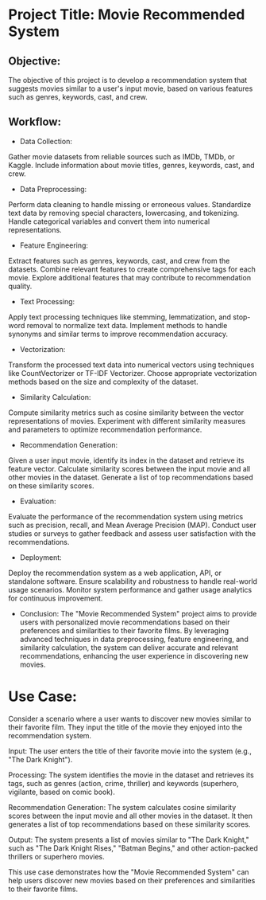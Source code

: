 # Project Title: Movie Recommended System

## Objective:
The objective of this project is to develop a recommendation system that suggests movies similar to a user's input movie, based on various features such as genres, keywords, cast, and crew.

## Workflow:

- Data Collection:
 
Gather movie datasets from reliable sources such as IMDb, TMDb, or Kaggle.
Include information about movie titles, genres, keywords, cast, and crew.
- Data Preprocessing:

Perform data cleaning to handle missing or erroneous values.
Standardize text data by removing special characters, lowercasing, and tokenizing.
Handle categorical variables and convert them into numerical representations.
- Feature Engineering:

Extract features such as genres, keywords, cast, and crew from the datasets.
Combine relevant features to create comprehensive tags for each movie.
Explore additional features that may contribute to recommendation quality.
- Text Processing:

Apply text processing techniques like stemming, lemmatization, and stop-word removal to normalize text data.
Implement methods to handle synonyms and similar terms to improve recommendation accuracy.
- Vectorization:

Transform the processed text data into numerical vectors using techniques like CountVectorizer or TF-IDF Vectorizer.
Choose appropriate vectorization methods based on the size and complexity of the dataset.
- Similarity Calculation:

Compute similarity metrics such as cosine similarity between the vector representations of movies.
Experiment with different similarity measures and parameters to optimize recommendation performance.
- Recommendation Generation:

Given a user input movie, identify its index in the dataset and retrieve its feature vector.
Calculate similarity scores between the input movie and all other movies in the dataset.
Generate a list of top recommendations based on these similarity scores.
- Evaluation:

Evaluate the performance of the recommendation system using metrics such as precision, recall, and Mean Average Precision (MAP).
Conduct user studies or surveys to gather feedback and assess user satisfaction with the recommendations.
- Deployment:

Deploy the recommendation system as a web application, API, or standalone software.
Ensure scalability and robustness to handle real-world usage scenarios.
Monitor system performance and gather usage analytics for continuous improvement.
- Conclusion:
The "Movie Recommended System" project aims to provide users with personalized movie recommendations based on their preferences and similarities to their favorite films. By leveraging advanced techniques in data preprocessing, feature engineering, and similarity calculation, the system can deliver accurate and relevant recommendations, enhancing the user experience in discovering new movies.
# Use Case:

Consider a scenario where a user wants to discover new movies similar to their favorite film. They input the title of the movie they enjoyed into the recommendation system.

Input: The user enters the title of their favorite movie into the system (e.g., "The Dark Knight").

Processing: The system identifies the movie in the dataset and retrieves its tags, such as genres (action, crime, thriller) and keywords (superhero, vigilante, based on comic book).

Recommendation Generation: The system calculates cosine similarity scores between the input movie and all other movies in the dataset. It then generates a list of top recommendations based on these similarity scores.

Output: The system presents a list of movies similar to "The Dark Knight," such as "The Dark Knight Rises," "Batman Begins," and other action-packed thrillers or superhero movies.

This use case demonstrates how the "Movie Recommended System" can help users discover new movies based on their preferences and similarities to their favorite films.
